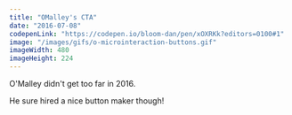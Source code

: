 ```yaml
---
title: "OMalley's CTA"
date: "2016-07-08"
codepenLink: "https://codepen.io/bloom-dan/pen/xOXRKk?editors=0100#1"
image: "/images/gifs/o-microinteraction-buttons.gif"
imageWidth: 480
imageHeight: 224
---
```


O'Malley didn't get too far in 2016.

He sure hired a nice button maker though!
